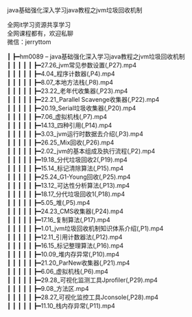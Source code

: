 java基础强化深入学习java教程之jvm垃圾回收机制

全网it学习资源共享学习<br>全网课程都有，欢迎私聊<br>微信：jerryttom<br>

┃ ┣━hm0089 – java基础强化深入学习java教程之jvm垃圾回收机制<br> ┃ ┃ ┃ ┃ ┃ ┣━27.26_jvm常见参数设置(,P27).mp4<br> ┃ ┃ ┃ ┃ ┃ ┣━4.04_程序计数器(,P4).mp4<br> ┃ ┃ ┃ ┃ ┃ ┣━8.07_本地方法栈(,P8).mp4<br> ┃ ┃ ┃ ┃ ┃ ┣━23.22_老年代收集器(,P23).mp4<br> ┃ ┃ ┃ ┃ ┃ ┣━22.21_Parallel Scavenge收集器(,P22).mp4<br> ┃ ┃ ┃ ┃ ┃ ┣━20.19_Serial垃圾收集器(,P20).mp4<br> ┃ ┃ ┃ ┃ ┃ ┣━7.06_虚拟机栈(,P7).mp4<br> ┃ ┃ ┃ ┃ ┃ ┣━14.13_四种引用(,P14).mp4<br> ┃ ┃ ┃ ┃ ┃ ┣━3.03_jvm运行时数据去介绍(,P3).mp4<br> ┃ ┃ ┃ ┃ ┃ ┣━26.25_Mix回收(,P26).mp4<br> ┃ ┃ ┃ ┃ ┃ ┣━2.02_jvm的基本组成及执行流程(,P2).mp4<br> ┃ ┃ ┃ ┃ ┃ ┣━19.18_分代垃圾回收2(,P19).mp4<br> ┃ ┃ ┃ ┃ ┃ ┣━15.14_标记清除算法(,P15).mp4<br> ┃ ┃ ┃ ┃ ┃ ┣━25.24_G1-Young回收(,P25).mp4<br> ┃ ┃ ┃ ┃ ┃ ┣━13.12_可达性分析算法(,P13).mp4<br> ┃ ┃ ┃ ┃ ┃ ┣━18.17_分代垃圾回收1(,P18).mp4<br> ┃ ┃ ┃ ┃ ┃ ┣━5.05_堆(,P5).mp4<br> ┃ ┃ ┃ ┃ ┃ ┣━24.23_CMS收集器(,P24).mp4<br> ┃ ┃ ┃ ┃ ┃ ┣━17.16_复制算法(,P17).mp4<br> ┃ ┃ ┃ ┃ ┃ ┣━1.01_jvm垃圾回收机制知识体系介绍(,P1).mp4<br> ┃ ┃ ┃ ┃ ┃ ┣━12.11_引用计数器法(,P12).mp4<br> ┃ ┃ ┃ ┃ ┃ ┣━16.15_标记整理算法(,P16).mp4<br> ┃ ┃ ┃ ┃ ┃ ┣━10.09_堆内存异常(,P10).mp4<br> ┃ ┃ ┃ ┃ ┃ ┣━21.20_ParNew收集器(,P21).mp4<br> ┃ ┃ ┃ ┃ ┃ ┣━6.06_虚拟机栈(,P6).mp4<br> ┃ ┃ ┃ ┃ ┃ ┣━29.28_可视化监测工具Jprofiler(,P29).mp4<br> ┃ ┃ ┃ ┃ ┃ ┣━9.08_方法区.mp4<br> ┃ ┃ ┃ ┃ ┃ ┣━28.27_可视化监控工具Jconsole(,P28).mp4<br> ┃ ┃ ┃ ┃ ┃ ┣━11.10_栈内存异常(,P11).mp4